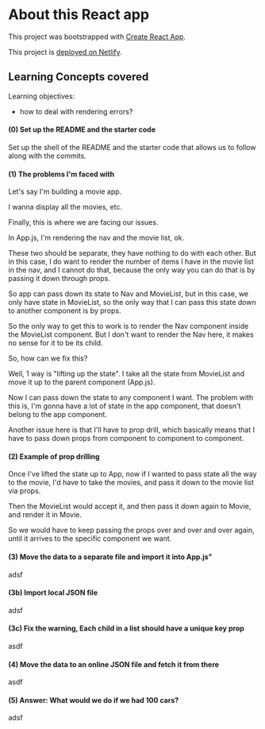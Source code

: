 # About this React app

This project was bootstrapped with [Create React App](https://github.com/facebook/create-react-app).

This project is [deployed on Netlify]().

## Learning Concepts covered

Learning objectives:
* how to deal with rendering errors?

#### (0) Set up the README and the starter code

Set up the shell of the README and the starter code that allows us to follow along with the commits.

#### (1) The problems I'm faced with

Let's say I'm building a movie app.

I wanna display all the movies, etc.

Finally, this is where we are facing our issues.

In App.js, I'm rendering the nav and the movie list, ok.

These two should be separate, they have nothing to do with each other. But in this case, I do want to render the number of items I have in the movie list in the nav, and I cannot do that, because the only way you can do that is by passing it down through props.

So app can pass down its state to Nav and MovieList, but in this case, we only have state in MovieList, so the only way that I can pass this  state down to another component is by props.

So the only way to get this to work is to render the Nav component inside the MovieList component. But I don't want to render the Nav here, it makes no sense for it to be its child.

So, how can we fix this?

Well, 1 way is "lifting up the state". I take all the state from MovieList and move it up to the parent component (App.js).

Now I can pass down the state to any component I want. The problem with this is, I'm gonna have a lot of state in the app component, that doesn't belong to the app component.

Another issue here is that I'll have to prop drill, which basically means that I have to pass down props from component to component to component.

#### (2) Example of prop drilling

Once I've lifted the state up to App, now if I wanted to pass state all the way to the movie, I'd have to take the movies, and pass it down to the movie list via props.

Then the MovieList would accept it, and then pass it down again to Movie, and render it in Movie.

So we would have to keep passing the props over and over and over again, until it arrives to the specific component we want.





#### (3) Move the data to a separate file and import it into App.js"

adsf

#### (3b) Import local JSON file

adsf

#### (3c) Fix the warning, Each child in a list should have a unique key prop

asdf

#### (4) Move the data to an online JSON file and fetch it from there

asdf

#### (5) Answer: What would we do if we had 100 cars?

adsf
